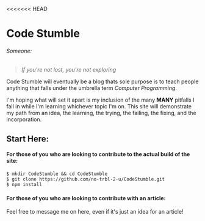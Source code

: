 <<<<<<< HEAD
# Code Stumble
###### Someone:
>*If you're not lost, you're not exploring*

Code Stumble will eventually be a blog thats sole purpose is to teach people
anything that falls under the umbrella term *Computer Programming*.

I'm hoping what will set it apart is my inclusion of the many __MANY__ pitfalls
I fall in while I'm learning whichever topic I'm on. This site will demonstrate my
path from an idea, the learning, the trying, the failing, the fixing, and the incorporation.

## Start Here:
#### For those of you who are looking to contribute to the actual build of the site:
```
$ mkdir CodeStumble && cd CodeStumble
$ git clone https://github.com/no-trbl-2-u/CodeStumble.git
$ npm install
```

#### For those of you who are looking to contribute with an article:
Feel free to message me on here, even if it's just an idea for an article!

